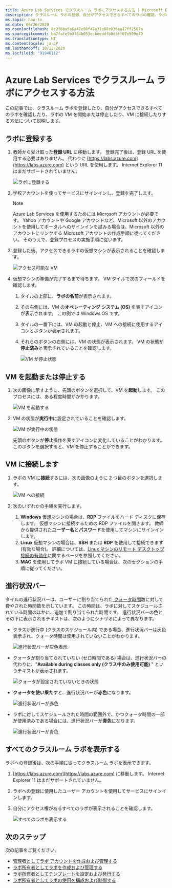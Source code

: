 ```yaml
---
title: Azure Lab Services でクラスルーム ラボにアクセスする方法 | Microsoft Docs
description: クラスルーム ラボの登録、自分がアクセスできるすべてのラボの確認、ラボの VM の開始/停止、および VM への接続の方法について説明します。
ms.topic: how-to
ms.date: 06/26/2020
ms.openlocfilehash: 0c2f0ba5e6a47e00f47a31e08c036ea17ff2507a
ms.sourcegitcommit: ba7fafe5b3f84b053ecbeeddfb0d3ff07e509e40
ms.translationtype: HT
ms.contentlocale: ja-JP
ms.lasthandoff: 10/12/2020
ms.locfileid: "91946112"
---
```

# <a name="how-to-access-a-classroom-lab-in-azure-lab-services"></a>Azure Lab Services でクラスルーム ラボにアクセスする方法
この記事では、クラスルーム ラボを登録したり、自分がアクセスできるすべてのラボを確認したり、ラボの VM を開始または停止したり、VM に接続したりする方法について説明します。 

## <a name="register-to-the-lab"></a>ラボに登録する

1. 教師から受け取った**登録 URL** に移動します。 登録完了後は、登録 URL を使用する必要はありません。 代わりに [https://labs.azure.com](https://labs.azure.com) という URL を使用します。 Internet Explorer 11 はまだサポートされていません。 

    ![ラボに登録する](./media/tutorial-connect-vm-in-classroom-lab/register-lab.png)
1. 学校アカウントを使ってサービスにサインインし、登録を完了します。 

    > [!NOTE]
    > Azure Lab Services を使用するためには Microsoft アカウントが必要です。 Yahoo アカウントや Google アカウントなど、Microsoft 以外のアカウントを使用してポータルへのサインインを試みる場合は、Microsoft 以外のアカウントにリンクする Microsoft アカウントの作成手順に従ってください。 そのうえで、登録プロセスの実施手順に従います。 
1. 登録した後、アクセスできるラボの仮想マシンが表示されることを確認します。 

    ![アクセス可能な VM](./media/tutorial-connect-vm-in-classroom-lab/accessible-vms.png)
1. 仮想マシンの準備が完了するまで待ちます。 VM タイルで次のフィールドを確認します。
    1. タイルの上部に、**ラボの名前**が表示されます。
    1. その右側には、VM の**オペレーティング システム (OS)** を表すアイコンが表示されます。 この例では Windows OS です。 
    1. タイルの一番下には、VM の起動と停止、VM への接続に使用するアイコンとボタンが表示されます。 
    1. それらのボタンの右側には、VM の状態が表示されます。 VM の状態が**停止済み**と表示されていることを確認します。

        ![VM が停止状態](./media/tutorial-connect-vm-in-classroom-lab/vm-in-stopped-state.png)

## <a name="start-or-stop-the-vm"></a>VM を起動または停止する
1. 次の画像に示すように、先頭のボタンを選択して、VM を**起動**します。 このプロセスには、ある程度時間がかかります。  

    ![VM を起動する](./media/tutorial-connect-vm-in-classroom-lab/start-vm.png)
4. VM の状態が**実行中**に設定されていることを確認します。 

    ![VM が実行中の状態](./media/tutorial-connect-vm-in-classroom-lab/vm-running.png)

    先頭のボタンが**停止**操作を表すアイコンに変化していることがわかります。 このボタンを選択すると、VM を停止することができます。 

## <a name="connect-to-the-vm"></a>VM に接続します

1. ラボの VM に**接続**するには、次の画像のように 2 つ目のボタンを選択します。 

    ![VM への接続](./media/tutorial-connect-vm-in-classroom-lab/connect-vm.png)
2. 次のいずれかの手順を実行します。 
    1. **Windows** 仮想マシンの場合は、**RDP** ファイルをハード ディスクに保存します。 仮想マシンに接続するための RDP ファイルを開きます。 教師から提供された**ユーザー名**と**パスワード**を使用してマシンにサインインします。 
    3. **Linux** 仮想マシンの場合は、**SSH** または **RDP** を使用して接続できます (有効な場合)。 詳細については、[Linux マシンのリモート デスクトップ接続の有効化](how-to-enable-remote-desktop-linux.md)に関するページを参照してください。 
    1. **MAC** を使用してラボ VM に接続している場合は、次のセクションの手順に従ってください。 

## <a name="progress-bar"></a>進行状況バー 
タイルの進行状況バーは、ユーザーに割り当てられた[ クォータ時間](how-to-configure-student-usage.md#set-quotas-for-users)数に対して費やされた時間数を示しています。 この時間は、ラボに対してスケジュールされている時間のほかに、追加で割り当てられた時間です。 進行状況バーの色とその下に表示されるテキストは、次のようにシナリオによって異なります。

- クラスが進行中 (クラスのスケジュール内) である場合、進行状況バーは灰色表示され、クォータ時間は使用されていないことがわかります。 

    ![進行状況バーが灰色表示](./media/tutorial-connect-vm-in-classroom-lab/progress-bar-class-in-progress.png)
- クォータが割り当てられていない (ゼロ時間である) 場合は、進行状況バーの代わりに、"**Available during classes only (クラス中のみ使用可能)** " というテキストが表示されます。 
    
    ![クォータが設定されていないときの状態](./media/tutorial-connect-vm-in-classroom-lab/available-during-class.png)
- **クォータを使い果たす**と、進行状況バーが**赤色**になります。 

    ![進行状況バーが赤色](./media/tutorial-connect-vm-in-classroom-lab/progress-bar-red-color.png)
- ラボに対してスケジュールされた時間の範囲外で、かつクォータ時間の一部が使用済みである場合には、進行状況バーが**青色**になります。 

    ![進行状況バーが青色](./media/tutorial-connect-vm-in-classroom-lab/progress-bar-blue-color.png)


## <a name="view-all-the-classroom-labs"></a>すべてのクラスルーム ラボを表示する
ラボへの登録後は、次の手順に従ってクラスルーム ラボを表示できます。 

1. [https://labs.azure.com](https://labs.azure.com) に移動します。 Internet Explorer 11 はまだサポートされていません。 
2. ラボへの登録に使用したユーザー アカウントを使用してサービスにサインインします。 
3. 自分にアクセス権があるすべてのラボが表示されることを確認します。 

    ![すべてのラボを表示する](./media/how-to-manage-classroom-labs/all-labs.png)


## <a name="next-steps"></a>次のステップ
次の記事をご覧ください。

- [管理者としてラボ アカウントを作成および管理する](how-to-manage-lab-accounts.md)
- [ラボ所有者としてラボを作成および管理する](how-to-manage-classroom-labs.md)
- [ラボ所有者としてテンプレートを設定および発行する](how-to-create-manage-template.md)
- [ラボ所有者としてラボの使用を構成および制御する](how-to-configure-student-usage.md)
 